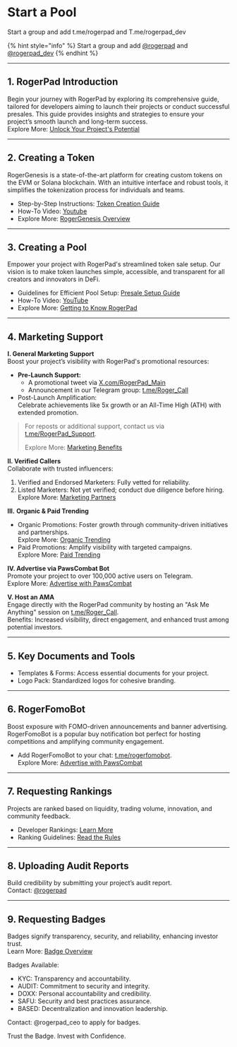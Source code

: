 # Start a Pool

Start a group and add t.me/rogerpad and T.me/rogerpad\_dev

{% hint style="info" %}
Start a group and add [@rogerpad](https://t.me/rogerpad) and [@rogerpad\_dev](https://t.me/rogerpad_dev)
{% endhint %}

***

## 1. RogerPad Introduction

Begin your journey with RogerPad by exploring its comprehensive guide, tailored for developers aiming to launch their projects or conduct successful presales. This guide provides insights and strategies to ensure your project’s smooth launch and long-term success.\
Explore More: [Unlock Your Project's Potential](https://docs.rogerpad.finance/developers-corner/unlock-your-projects-potential)

***

## 2. Creating a Token

RogerGenesis is a state-of-the-art platform for creating custom tokens on the EVM or Solana blockchain. With an intuitive interface and robust tools, it simplifies the tokenization process for individuals and teams.

* Step-by-Step Instructions: [Token Creation Guide](https://docs.rogerpad.finance/rogerpad-evm-chain/roger-genesis-evm-chain/roger-genesis-evm)
* How-To Video: [Youtube](https://youtu.be/rVmb20qyKqE)
* Explore More: [RogerGenesis Overview](https://docs.rogerpad.finance/roger-eco-system/roger-eco-system/in-development/rogerpad/roger-genesis)

***

## 3. Creating a Pool

Empower your project with RogerPad's streamlined token sale setup. Our vision is to make token launches simple, accessible, and transparent for all creators and innovators in DeFi.

* Guidelines for Efficient Pool Setup: [Presale Setup Guide](https://docs.rogerpad.finance/rogerpad-evm-chain/step-2-create-a-pool-on-evm/presale)
* How-To Video: [YouTube](https://youtu.be/IfAPrrGH02w)
* Explore More: [Getting to Know RogerPad](https://docs.rogerpad.finance/rogerpad-evm-chain/evm-chains/roger-pad-evm-chains/getting-to-know-evm)

***

## 4. Marketing Support

**I. General Marketing Support**\
Boost your project’s visibility with RogerPad's promotional resources:

* **Pre-Launch Support:**
  * A promotional tweet via [X.com/RogerPad\_Main](https://x.com/RogerPad_Main)
  * Announcement in our Telegram group: [t.me/Roger\_Call](https://t.me/Roger_Call)
* Post-Launch Amplification:\
  Celebrate achievements like 5x growth or an All-Time High (ATH) with extended promotion.

> For reposts or additional support, contact us via [t.me/RogerPad\_Support](https://t.me/RogerPad_Support).
>
> Explore More: [Marketing Benefits](https://docs.rogerpad.finance/rogerpad-evm-chain/evm-chains/roger-pad-evm-chains/benefits-of-rogerpad)

**II. Verified Callers**\
Collaborate with trusted influencers:

1. Verified and Endorsed Marketers: Fully vetted for reliability.
2. Listed Marketers: Not yet verified; conduct due diligence before hiring.\
   Explore More: [Marketing Partners](https://docs.rogerpad.finance/partners/marketing-partners)

**III.** **Organic & Paid Trending**

* Organic Promotions: Foster growth through community-driven initiatives and partnerships.\
  Explore More: [Organic Trending](https://docs.rogerpad.finance/developers-corner/trending-services/organic-trending)
* Paid Promotions: Amplify visibility with targeted campaigns.\
  Explore More: [Paid Trending](https://docs.rogerpad.finance/developers-corner/trending-services/paid-trending)

**IV. Advertise via PawsCombat Bot**\
Promote your project to over 100,000 active users on Telegram.\
Explore More: [Advertise with PawsCombat](https://docs.pawscombat.xyz/pawscombat/advertise)

**V. Host an AMA**\
Engage directly with the RogerPad community by hosting an "Ask Me Anything" session on [t.me/Roger\_Call](https://t.me/Roger_Call).\
Benefits: Increased visibility, direct engagement, and enhanced trust among potential investors.

***

## 5. Key Documents and Tools

* Templates & Forms: Access essential documents for your project.
* Logo Pack: Standardized logos for cohesive branding.

***

## 6. RogerFomoBot

Boost exposure with FOMO-driven announcements and banner advertising. RogerFomoBot is a popular buy notification bot perfect for hosting competitions and amplifying community engagement.

* Add RogerFomoBot to your chat: [t.me/rogerfomobot](https://t.me/rogerfomobot).\
  Explore More: [Advertise with PawsCombat](https://docs.pawscombat.xyz/pawscombat/advertise)

***

## 7. Requesting Rankings

Projects are ranked based on liquidity, trading volume, innovation, and community feedback.

* Developer Rankings: [Learn More](https://docs.rogerpad.finance/rankings/rankings/dev-ranking/project-rankings)
* Ranking Guidelines: [Read the Rules](https://docs.rogerpad.finance/rankings/rankings/project-rankings/guidelines-for-ranking)

***

## 8. Uploading Audit Reports

Build credibility by submitting your project’s audit report.\
Contact: [@rogerpad](https://t.me/rogerpad)

***

## 9. Requesting Badges

Badges signify transparency, security, and reliability, enhancing investor trust.\
Learn More: [Badge Overview](https://docs.rogerpad.finance)

Badges Available:

* KYC: Transparency and accountability.
* AUDIT: Commitment to security and integrity.
* DOXX: Personal accountability and credibility.
* SAFU: Security and best practices assurance.
* BASED: Decentralization and innovation leadership.

Contact: @rogerpad\_ceo to apply for badges.

Trust the Badge. Invest with Confidence.

